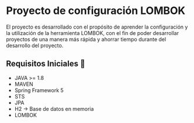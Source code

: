 # Proyecto de configuración LOMBOK
El proyecto es desarrollado con el propósito de aprender la configuración y la utilización de la herramienta LOMBOK,
con el fin de poder desarrollar proyectos de una manera más rápida y ahorrar tiempo durante del desarrollo del proyecto.

## Requisitos Iniciales 🚀
* JAVA >= 1.8
* MAVEN
* Spring Framework 5
* STS
* JPA
* H2 -> Base de datos en memoria
* LOMBOK

